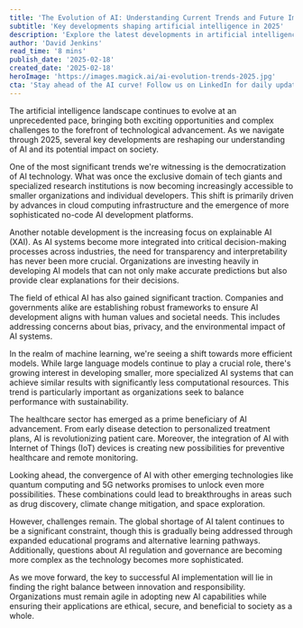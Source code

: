 ```yaml
---
title: 'The Evolution of AI: Understanding Current Trends and Future Implications'
subtitle: 'Key developments shaping artificial intelligence in 2025'
description: 'Explore the latest developments in artificial intelligence as we examine key trends shaping the technology landscape in 2025, from democratization of AI to advances in ethical AI and machine learning efficiency.'
author: 'David Jenkins'
read_time: '8 mins'
publish_date: '2025-02-18'
created_date: '2025-02-18'
heroImage: 'https://images.magick.ai/ai-evolution-trends-2025.jpg'
cta: 'Stay ahead of the AI curve! Follow us on LinkedIn for daily updates on artificial intelligence trends, expert insights, and industry analysis that matters to your business.'
---
```


The artificial intelligence landscape continues to evolve at an unprecedented pace, bringing both exciting opportunities and complex challenges to the forefront of technological advancement. As we navigate through 2025, several key developments are reshaping our understanding of AI and its potential impact on society.

One of the most significant trends we're witnessing is the democratization of AI technology. What was once the exclusive domain of tech giants and specialized research institutions is now becoming increasingly accessible to smaller organizations and individual developers. This shift is primarily driven by advances in cloud computing infrastructure and the emergence of more sophisticated no-code AI development platforms.

Another notable development is the increasing focus on explainable AI (XAI). As AI systems become more integrated into critical decision-making processes across industries, the need for transparency and interpretability has never been more crucial. Organizations are investing heavily in developing AI models that can not only make accurate predictions but also provide clear explanations for their decisions.

The field of ethical AI has also gained significant traction. Companies and governments alike are establishing robust frameworks to ensure AI development aligns with human values and societal needs. This includes addressing concerns about bias, privacy, and the environmental impact of AI systems.

In the realm of machine learning, we're seeing a shift towards more efficient models. While large language models continue to play a crucial role, there's growing interest in developing smaller, more specialized AI systems that can achieve similar results with significantly less computational resources. This trend is particularly important as organizations seek to balance performance with sustainability.

The healthcare sector has emerged as a prime beneficiary of AI advancement. From early disease detection to personalized treatment plans, AI is revolutionizing patient care. Moreover, the integration of AI with Internet of Things (IoT) devices is creating new possibilities for preventive healthcare and remote monitoring.

Looking ahead, the convergence of AI with other emerging technologies like quantum computing and 5G networks promises to unlock even more possibilities. These combinations could lead to breakthroughs in areas such as drug discovery, climate change mitigation, and space exploration.

However, challenges remain. The global shortage of AI talent continues to be a significant constraint, though this is gradually being addressed through expanded educational programs and alternative learning pathways. Additionally, questions about AI regulation and governance are becoming more complex as the technology becomes more sophisticated.

As we move forward, the key to successful AI implementation will lie in finding the right balance between innovation and responsibility. Organizations must remain agile in adopting new AI capabilities while ensuring their applications are ethical, secure, and beneficial to society as a whole.